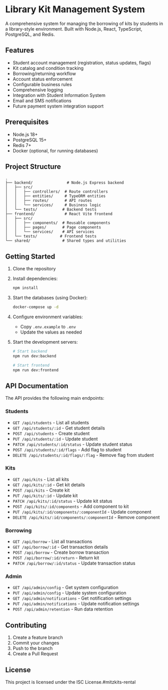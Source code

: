# Library Kit Management System

A comprehensive system for managing the borrowing of kits by students in a library-style environment. Built with Node.js, React, TypeScript, PostgreSQL, and Redis.

## Features

- Student account management (registration, status updates, flags)
- Kit catalog and condition tracking
- Borrowing/returning workflow
- Account status enforcement
- Configurable business rules
- Comprehensive logging
- Integration with Student Information System
- Email and SMS notifications
- Future payment system integration support

## Prerequisites

- Node.js 18+
- PostgreSQL 15+
- Redis 7+
- Docker (optional, for running databases)

## Project Structure

```
.
├── backend/               # Node.js Express backend
│   ├── src/
│   │   ├── controllers/  # Route controllers
│   │   ├── entities/     # TypeORM entities
│   │   ├── routes/       # API routes
│   │   └── services/     # Business logic
│   └── tests/           # Backend tests
├── frontend/             # React Vite frontend
│   ├── src/
│   │   ├── components/  # Reusable components
│   │   ├── pages/       # Page components
│   │   └── services/    # API services
│   └── tests/          # Frontend tests
└── shared/              # Shared types and utilities
```

## Getting Started

1. Clone the repository
2. Install dependencies:
   ```bash
   npm install
   ```

3. Start the databases (using Docker):
   ```bash
   docker-compose up -d
   ```

4. Configure environment variables:
   - Copy `.env.example` to `.env`
   - Update the values as needed

5. Start the development servers:
   ```bash
   # Start backend
   npm run dev:backend

   # Start frontend
   npm run dev:frontend
   ```

## API Documentation

The API provides the following main endpoints:

### Students
- `GET /api/students` - List all students
- `GET /api/students/:id` - Get student details
- `POST /api/students` - Create student
- `PUT /api/students/:id` - Update student
- `PATCH /api/students/:id/status` - Update student status
- `POST /api/students/:id/flags` - Add flag to student
- `DELETE /api/students/:id/flags/:flag` - Remove flag from student

### Kits
- `GET /api/kits` - List all kits
- `GET /api/kits/:id` - Get kit details
- `POST /api/kits` - Create kit
- `PUT /api/kits/:id` - Update kit
- `PATCH /api/kits/:id/status` - Update kit status
- `POST /api/kits/:id/components` - Add component to kit
- `PUT /api/kits/:id/components/:componentId` - Update component
- `DELETE /api/kits/:id/components/:componentId` - Remove component

### Borrowing
- `GET /api/borrow` - List all transactions
- `GET /api/borrow/:id` - Get transaction details
- `POST /api/borrow` - Create borrow transaction
- `POST /api/borrow/:id/return` - Return kit
- `PATCH /api/borrow/:id/status` - Update transaction status

### Admin
- `GET /api/admin/config` - Get system configuration
- `PUT /api/admin/config` - Update system configuration
- `GET /api/admin/notifications` - Get notification settings
- `PUT /api/admin/notifications` - Update notification settings
- `POST /api/admin/retention` - Run data retention

## Contributing

1. Create a feature branch
2. Commit your changes
3. Push to the branch
4. Create a Pull Request

## License

This project is licensed under the ISC License.#mitzkits-rental
